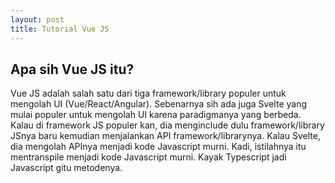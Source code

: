 ```yaml
--- 
layout: post
title: Tutorial Vue JS
--- 
```


## Apa sih Vue JS itu?

Vue JS adalah salah satu dari tiga framework/library populer untuk mengolah UI (Vue/React/Angular). Sebenarnya sih ada juga Svelte yang mulai populer untuk mengolah UI karena paradigmanya yang berbeda. Kalau di framework JS populer kan, dia menginclude dulu framework/library JSnya baru kemudian menjalankan API framework/librarynya. Kalau Svelte, dia mengolah APInya menjadi kode Javascript murni. Kadi, istilahnya itu mentranspile menjadi kode Javascript murni. Kayak Typescript jadi Javascript gitu metodenya.